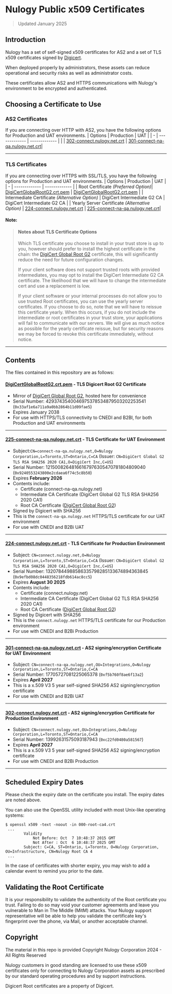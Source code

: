 # Nulogy Public x509 Certificates

> Updated January 2025

## Introduction

Nulogy has a set of self-signed x509 certificates for AS2 and a set of TLS x509 certificates signed by [Digicert](https://www.digicert.com/kb/digicert-root-certificates.htm). 

When deployed properly by administrators, these assets can reduce operational and security risks as well as administrator costs.

These certificates allow AS2 and HTTPS communications with Nulogy's environment to be encrypted and authenticated.


## Choosing a Certificate to Use

### AS2 Certificates

If you are connecting over HTTP with AS2, you have the following options for Production and UAT environments.
| Options  | Production  | UAT |
| - | ------------- | ------------- |
| | [302-connect.nulogy.net.crt](302-connect.nulogy.net.crt) | [301-connect-na-qa.nulogy.net.crt](301-connect-na-qa.nulogy.net.crt)|

---

### TLS Certificates

If you are connecting over HTTPS with SSL/TLS, you have the following options for Production and UAT environments.
| Options  | Production  | UAT |
| - | ------------- | ------------- |
| Root Certificate *(Preferred Option)*| [DigiCertGlobalRootG2.crt.pem](DigiCertGlobalRootG2.crt.pem) | [DigiCertGlobalRootG2.crt.pem](DigiCertGlobalRootG2.crt.pem)   |
| Intermediate Certificate *(Alternative Option)* | DigiCert Intermediate G2 CA  | DigiCert Intermediate G2 CA  |
| Yearly Server Certificate *(Alternative Option)* | [224-connect.nulogy.net.crt](224-connect.nulogy.net.pem) | [225-connect-na-qa.nulogy.net.crt](225-connect-na-qa.nulogy.net.crt)|


#### Note: 
> #### Notes about TLS Certificate Options
>
> 
> Which TLS certificate you choose to install in your trust store is up to you, however should prefer to install
> the highest certificate in the chain: the [DigiCert Global Root G2](#digicertglobalrootg2crtpem---tls-digicert-root-g2-certificate) certificate,
> this will significantly reduce the need for future configuration changes.
>
> If your client software does not support trusted roots with provided intermediates, you may opt to install the DigiCert Intermediate G2 CA certificate.
> The likelihood that we will have to change the intermediate cert and use a replacement is low.
>
> If your client software or your internal processes do not allow you to use trusted Root certificates, you can use the yearly server certificates.
> If you choose to do so, note that we will have to reissue this certificate yearly.
> When this occurs, if you do not include the intermediate or root certificates in your trust store, your applications will fail to communicate with our servers.
> We will give as much notice as possible for the yearly certificate reissue, but for security reasons we may be forced to revoke this certificate immediately, without notice.

---

## Contents

The files contained in this repository are as follows:

#### [DigiCertGlobalRootG2.crt.pem](DigiCertGlobalRootG2.crt.pem) - TLS Digicert Root G2 Certificate 
- Mirror of [DigiCert Global Root G2](https://www.digicert.com/kb/digicert-root-certificates.htm#:~:text=03%3A3A%3AF1%3AE6%3AA7%3A11%3AA9%3AA0%3ABB%3A28%3A64%3AB1%3A1D%3A09%3AFA%3AE5), hosted here for convenience
- Serial Number: 4293743540046975378534879503202253541 (`0x33af1e6a711a9a0bb2864b11d09fae5`)
- Expires January 2038
- For use with HTTPS/TLS connectivity to CNEDI and B2BI, for both Production and UAT environments
---

#### [225-connect-na-qa.nulogy.net.crt](225-connect-na-qa.nulogy.net.crt) - TLS Certificate for UAT Environment

- Subject:`CN=connect-na-qa.nulogy.net,O=Nulogy Corporation,L=Toronto,ST=Ontario,C=CA` (Issuer: `CN=DigiCert Global G2 TLS RSA SHA256 2020 CA1,O=DigiCert Inc,C=US`)
- Serial Number: 12150082648166167976305470781804809040 (`0x9240553243800e2cdaea6f74c5c8b50`)
- Expires **February 2026**
- Contents include:
  - Certificate (connect-na-qa.nulogy.net)
  - Intermediate CA Certificate (DigiCert Global G2 TLS RSA SHA256 2020 CA1)
  - Root CA Certificate ([DigiCert Global Root G2](#digicertglobalrootg2crtpem---tls-digicert-root-g2-certificate))
- Signed by Digicert with SHA256
- This is the `connect-na-qa.nulogy.net` HTTPS/TLS certificate for our UAT environment
- For use with CNEDI and B2Bi UAT

---

#### [224-connect.nulogy.net.crt](224-connect.nulogy.net.crt) - TLS Certificate for Production Environment

- Subject: `CN=connect.nulogy.net,O=Nulogy Corporation,L=Toronto,ST=Ontario,C=CA` (Issuer: `CN=DigiCert Global G2 TLS RSA SHA256 2020 CA1,O=DigiCert Inc,C=US`)
- Serial Number: 13207844988586335798285133674894363845 (`0x9efbd08dc0448356218fdb614ac8cc5`)
- Expires **August 30 2025**
- Contents include:
  - Certificate (connect.nulogy.net)
  - Intermediate CA Certificate (DigiCert Global G2 TLS RSA SHA256 2020 CA1)
  - Root CA Certificate ([DigiCert Global Root G2](#digicertglobalrootg2crtpem---tls-digicert-root-g2-certificate))
- Signed by Digicert with SHA256
- This is the `connect.nulogy.net` HTTPS/TLS certificate for our Production environment
- For use with CNEDI and B2Bi Production

---

#### [301-connect-na-qa.nulogy.net.crt](301-connect-na-qa.nulogy.net.crt) - AS2 signing/encryption Certificate for UAT Environment

- Subject: `CN=connect-na-qa.nulogy.net,OU=Integrations,O=Nulogy Corporation,L=Toronto,ST=Ontario,C=CA`
- Serial Number: 17705727081225065378 (`0xf5b760f8ae6f13a2`)
- Expires **April 2027**
- This is a x.509 V3 5 year self-signed SHA256 AS2 signing/encryption certificate
- For use with CNEDI and B2Bi UAT

---

#### [302-connect.nulogy.net.crt](302-connect.nulogy.net.crt) - AS2 signing/encryption Certificate for Production Environment

- Subject: `CN=connect.nulogy.net,OU=Integrations,O=Nulogy Corporation,L=Toronto,ST=Ontario,C=CA`
- Serial Number: 13992631575093187943 (`0xc22fd0480a581567`)
- Expires **April 2027**
- This is a x.509 V3 5 year self-signed SHA256 AS2 signing/encryption certificate
- For use with CNEDI and B2Bi Production

---

## Scheduled Expiry Dates

Please check the expiry date on the certificate you install. The expiry dates are noted above. 

You can also use the OpenSSL utility included with most Unix-like operating systems:
```
$ openssl x509 -text -noout -in 000-root-ca4.crt
 ...
        Validity
            Not Before: Oct  7 10:48:37 2015 GMT
            Not After : Oct  6 10:48:37 2025 GMT
        Subject: C=CA, ST=Ontario, L=Toronto, O=Nulogy Corporation, OU=Infrastructure, CN=Nulogy Root CA 4
 ...
```

In the case of certificates with shorter expiry, you may wish to add a calendar event to remind you prior to the date.

## Validating the Root Certificate

It is your responsibility to validate the authenticity of the Root certificate you trust.
Failing to do so may void your customer agreements and leave you vulnerable to Man in The Middle (MitM) attacks.
Your Nulogy support representative will be able to help you validate the certificate key's fingerprint over the phone, via Mail, or another acceptable channel.

## Copyright

The material in this repo is provided Copyright Nulogy Corporation 2024 - All Rights Reserved

Nulogy customers in good standing are licensed to use these x509 certificates only for connecting to Nulogy Corporation assets as prescribed by our standard operating procedures and by support instructions.

Digicert Root certificates are a property of Digicert.

